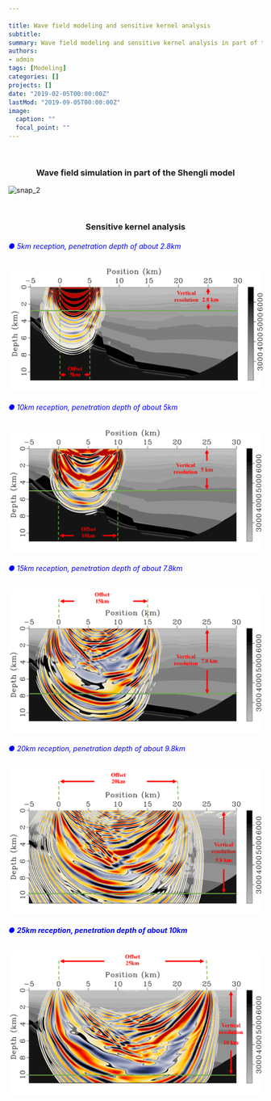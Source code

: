 ```yaml
---

title: Wave field modeling and sensitive kernel analysis
subtitle: 
summary: Wave field modeling and sensitive kernel analysis in part of the Shengli model
authors:
- admin
tags: [Modeling]
categories: []
projects: []
date: "2019-02-05T00:00:00Z"
lastMod: "2019-09-05T00:00:00Z"
image:
  caption: ""
  focal_point: ""
---
```


<br/>

### <center>Wave field simulation in part of the Shengli model<center>

![snap_2](index.assets/snap_2.gif)

<br/>

### <center>Sensitive kernel analysis<center>

###### <font color=blue> ● 5km reception, penetration depth of about 2.8km</font>

![图片1](index.assets/图片1.png)

###### <font color=blue> ● 10km reception, penetration depth of about 5km</font>

![图片2](index.assets/图片2.png)

###### <font color=blue> ● 15km reception, penetration depth of about 7.8km</font>

![图片3](index.assets/图片3.png)

###### <font color=blue>● 20km reception, penetration depth of about 9.8km</font>

![图片4](index.assets/图片4.png)

###### <font color=blue> ● **25km reception, penetration depth of about 10km**</font>

![图片5](index.assets/图片5.png)
